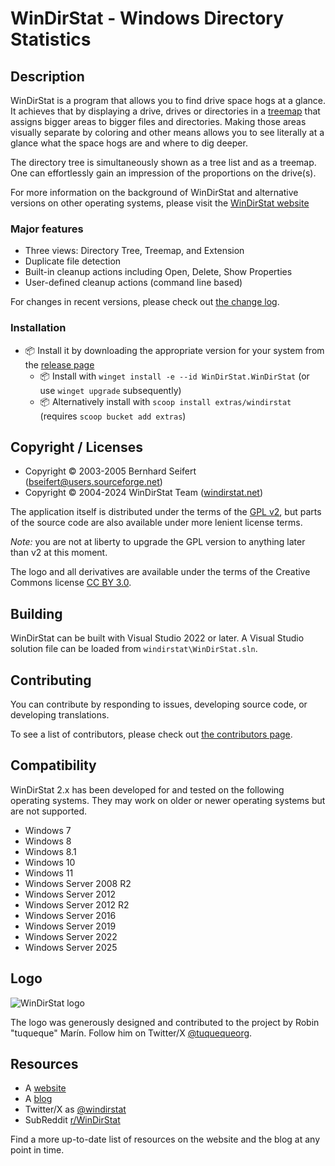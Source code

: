 # WinDirStat - Windows Directory Statistics

## Description

WinDirStat is a program that allows you to find drive space hogs at a glance. It achieves that by displaying a drive, drives or directories in a [treemap](https://en.wikipedia.org/wiki/Treemap) that assigns bigger areas to bigger files and directories. Making those areas visually separate by coloring and other means allows you to see literally at a glance what the space hogs are and where to dig deeper.

The directory tree is simultaneously shown as a tree list and as a treemap. One can effortlessly gain an impression of the proportions on the drive(s).

For more information on the background of WinDirStat and alternative versions on other operating systems, please visit the [WinDirStat website](https://windirstat.net/)

### Major features

* Three views: Directory Tree, Treemap, and Extension
* Duplicate file detection
* Built-in cleanup actions including Open, Delete, Show Properties
* User-defined cleanup actions (command line based)

For changes in recent versions, please check out [the change log](CHANGELOG.md).

### Installation

* 📦 Install it by downloading the appropriate version for your system from the [release page](https://github.com/windirstat/windirstat/releases/)
  * 📦 Install with `winget install -e --id WinDirStat.WinDirStat` (or use `winget upgrade` subsequently)
  * 📦 Alternatively install with `scoop install extras/windirstat` (requires `scoop bucket add extras`)

## Copyright / Licenses

* Copyright © 2003-2005 Bernhard Seifert (bseifert@users.sourceforge.net)
* Copyright © 2004-2024 WinDirStat Team ([windirstat.net](https://windirstat.net/))

The application itself is distributed under the terms of the [GPL v2](windirstat/res/license.txt), but parts of the source code are also available under more lenient license terms.

*Note:* you are not at liberty to upgrade the GPL version to anything later than v2 at this moment.

The logo and all derivatives are available under the terms of the Creative
Commons license [CC BY 3.0](https://creativecommons.org/licenses/by/3.0/).

## Building

WinDirStat can be built with Visual Studio 2022 or later. A Visual Studio solution file can be loaded from `windirstat\WinDirStat.sln`.

## Contributing

You can contribute by responding to issues, developing source code, or developing translations.

To see a list of contributors, please check out [the contributors page](CONTRIBUTORS.md).

## Compatibility

WinDirStat 2.x has been developed for and tested on the following operating systems. They may work on older or newer operating systems but are not supported.

* Windows 7
* Windows 8
* Windows 8.1
* Windows 10
* Windows 11
* Windows Server 2008 R2
* Windows Server 2012
* Windows Server 2012 R2
* Windows Server 2016
* Windows Server 2019
* Windows Server 2022
* Windows Server 2025

## Logo

![WinDirStat logo](windirstat/logos/logo_256px.png)

The logo was generously designed and contributed to the project by Robin "tuqueque" Marín. Follow him on Twitter/X [@tuquequeorg](https://twitter.com/tuquequeorg).

## Resources

* A [website](https://windirstat.net/)
* A [blog](https://blog.windirstat.net/)
* Twitter/X as [@windirstat](https://x.com/windirstat)
* SubReddit [r/WinDirStat](https://www.reddit.com/r/WinDirStat/)

Find a more up-to-date list of resources on the website and the blog at any point in time.
